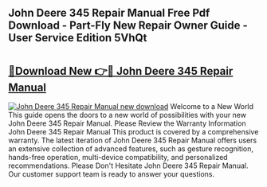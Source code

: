 ## John Deere 345 Repair Manual Free Pdf Download - Part-Fly New Repair Owner Guide - User Service Edition 5VhQt

# <h2><a href="http://bc63780.oget.top/?id=John+Deere+345+Repair+Manual">🔗Download New 👉🔴 John Deere 345 Repair Manual</a></h2>

[![John Deere 345 Repair Manual new download](https://i.imgur.com/5g1atiW.png)](http://bc63780.oget.top/?id=John+Deere+345+Repair+Manual)
Welcome to a New World This guide opens the doors to a new world of possibilities with your new John Deere 345 Repair Manual. Please Review the Warranty Information John Deere 345 Repair Manual This product is covered by a comprehensive warranty. The latest iteration of John Deere 345 Repair Manual offers users an extensive collection of advanced features, such as gesture recognition, hands-free operation, multi-device compatibility, and personalized recommendations. Please Don't Hesitate John Deere 345 Repair Manual. Our customer support team is ready to answer your questions.

